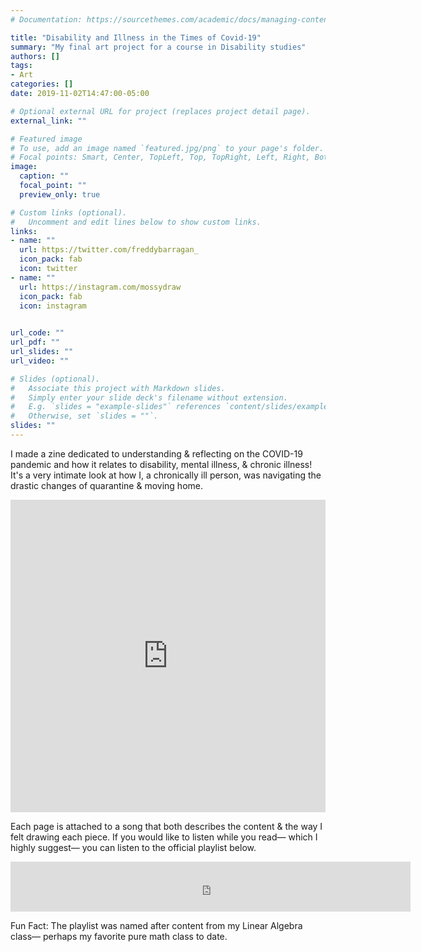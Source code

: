 ```yaml
---
# Documentation: https://sourcethemes.com/academic/docs/managing-content/

title: "Disability and Illness in the Times of Covid-19"
summary: "My final art project for a course in Disability studies"
authors: []
tags: 
- Art
categories: []
date: 2019-11-02T14:47:00-05:00

# Optional external URL for project (replaces project detail page).
external_link: ""

# Featured image
# To use, add an image named `featured.jpg/png` to your page's folder.
# Focal points: Smart, Center, TopLeft, Top, TopRight, Left, Right, BottomLeft, Bottom, BottomRight.
image:
  caption: ""
  focal_point: ""
  preview_only: true

# Custom links (optional).
#   Uncomment and edit lines below to show custom links.
links:
- name: ""
  url: https://twitter.com/freddybarragan_
  icon_pack: fab
  icon: twitter
- name: ""
  url: https://instagram.com/mossydraw
  icon_pack: fab
  icon: instagram
  

url_code: ""
url_pdf: ""
url_slides: ""
url_video: ""

# Slides (optional).
#   Associate this project with Markdown slides.
#   Simply enter your slide deck's filename without extension.
#   E.g. `slides = "example-slides"` references `content/slides/example-slides.md`.
#   Otherwise, set `slides = ""`.
slides: ""
---
```


I made a zine dedicated to understanding & reflecting on the COVID-19 pandemic and how it relates to disability, mental illness, & chronic illness! It's a very intimate look at how I, a chronically ill person, was navigating the drastic changes of quarantine & moving home.  


<iframe src="https://cdn.flipsnack.com/widget/v2/widget.html?hash=f13agm3pr" width="100%" height="500" seamless="seamless" scrolling="no" frameBorder="0" allowFullScreen></iframe>


Each page is attached to a song that both describes the content & the way I felt drawing each piece. If you would like to listen while you read— which I highly suggest— you can listen to the official playlist below.

<iframe src="https://open.spotify.com/embed/playlist/01lZ5wZFe2p0z6LPCNBSil" width="640" height="80" frameborder="0" allowtransparency="true" allow="encrypted-media"></iframe>


Fun Fact: The playlist was named after content from my Linear Algebra class— perhaps my favorite pure math class to date.